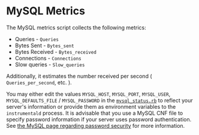 # MySQL Metrics

The MySQL metrics script collects the following metrics:

* Queries - `Queries`
* Bytes Sent  - `Bytes_sent`
* Bytes Received - `Bytes_received`
* Connections - `Connections`
* Slow queries - `Slow_queries`

Additionally, it estimates the number received per second ( `Queries_per_second`, etc. ).

You may either edit the values `MYSQL_HOST`, `MYSQL_PORT`, `MYSQL_USER`, `MYSQL_DEFAULTS_FILE` / `MYSQL_PASSWORD` in the [`mysql_status.rb`](mysql_status.rb) to reflect your server's information or provide them as environment variables to the `instrumentald` process. It is advisable that you use a MySQL CNF file to specify password information if your server uses password authentication. See [the MySQL page regarding password security](http://dev.mysql.com/doc/refman/5.0/en/password-security-user.html) for more information.

